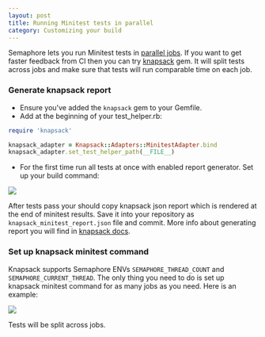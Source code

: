 ```yaml
---
layout: post
title: Running Minitest tests in parallel
category: Customizing your build
---
```


Semaphore lets you run Minitest tests in [parallel
jobs](https://semaphoreci.com/parallelism). If you want to get faster feedback
from CI then you can try [knapsack](https://github.com/ArturT/knapsack) gem. It
will split tests across jobs and make sure that tests will run comparable time
on each job.

### Generate knapsack report

- Ensure you've added the `knapsack` gem to your Gemfile.
- Add at the beginning of your test_helper.rb:

```ruby
require 'knapsack'

knapsack_adapter = Knapsack::Adapters::MinitestAdapter.bind
knapsack_adapter.set_test_helper_path(__FILE__)
```

- For the first time run all tests at once with enabled report generator. Set up
your build command:

<img src="/docs/assets/img/running-minitest-tests-in-threads/knapsack-generate-report.png" class="img-responsive">

After tests pass your should copy knapsack json report which is rendered at the
end of minitest results. Save it into your repository as
`knapsack_minitest_report.json` file and commit. More info about generating
report you will find in [knapsack docs](https://github.com/ArturT/knapsack#usage).

### Set up knapsack minitest command

Knapsack supports Semaphore ENVs `SEMAPHORE_THREAD_COUNT` and
`SEMAPHORE_CURRENT_THREAD`. The only thing you need to do is set up knapsack
minitest command for as many jobs as you need. Here is an example:

<img src="/docs/assets/img/running-minitest-tests-in-threads/knapsack-config-threads.png" class="img-bordered-padding img-responsive">

Tests will be split across jobs.
